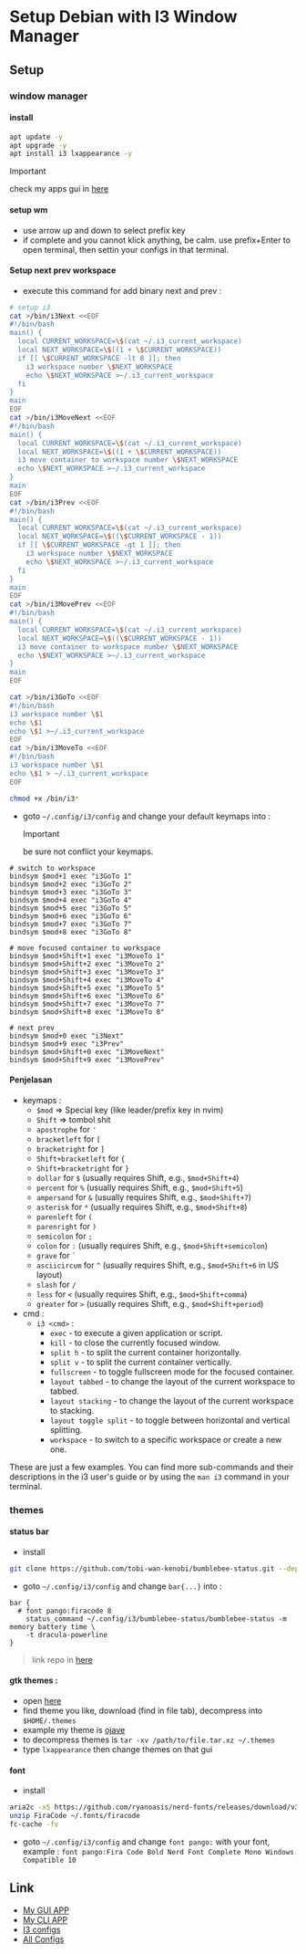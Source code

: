 # Setup Debian with I3 Window Manager

## Setup

### window manager

#### install

```sh
apt update -y
apt upgrade -y
apt install i3 lxappearance -y
```

> [!IMPORTANT]
> check my apps gui in [here](./gui-apps-install.md)

#### setup wm

- use arrow up and down to select prefix key
- if complete and you cannot klick anything, be calm. use prefix+Enter to open terminal, then settin your configs in that terminal.

#### Setup next prev workspace

- execute this command for add binary next and prev :

```sh
# setup i3
cat >/bin/i3Next <<EOF
#!/bin/bash
main() {
  local CURRENT_WORKSPACE=\$(cat ~/.i3_current_workspace)
  local NEXT_WORKSPACE=\$((1 + \$CURRENT_WORKSPACE))
  if [[ \$CURRENT_WORKSPACE -lt 8 ]]; then
    i3 workspace number \$NEXT_WORKSPACE
    echo \$NEXT_WORKSPACE >~/.i3_current_workspace
  fi
}
main
EOF
cat >/bin/i3MoveNext <<EOF
#!/bin/bash
main() {
  local CURRENT_WORKSPACE=\$(cat ~/.i3_current_workspace)
  local NEXT_WORKSPACE=\$((1 + \$CURRENT_WORKSPACE))
  i3 move container to workspace number \$NEXT_WORKSPACE
  echo \$NEXT_WORKSPACE >~/.i3_current_workspace
}
main
EOF
cat >/bin/i3Prev <<EOF
#!/bin/bash
main() {
  local CURRENT_WORKSPACE=\$(cat ~/.i3_current_workspace)
  local NEXT_WORKSPACE=\$((\$CURRENT_WORKSPACE - 1))
  if [[ \$CURRENT_WORKSPACE -gt 1 ]]; then
    i3 workspace number \$NEXT_WORKSPACE
    echo \$NEXT_WORKSPACE >~/.i3_current_workspace
  fi
}
main
EOF
cat >/bin/i3MovePrev <<EOF
#!/bin/bash
main() {
  local CURRENT_WORKSPACE=\$(cat ~/.i3_current_workspace)
  local NEXT_WORKSPACE=\$((\$CURRENT_WORKSPACE - 1))
  i3 move container to workspace number \$NEXT_WORKSPACE
  echo \$NEXT_WORKSPACE >~/.i3_current_workspace
}
main
EOF

cat >/bin/i3GoTo <<EOF
#!/bin/bash
i3 workspace number \$1
echo \$1
echo \$1 >~/.i3_current_workspace
EOF
cat >/bin/i3MoveTo <<EOF
#!/bin/bash
i3 workspace number \$1
echo \$1 > ~/.i3_current_workspace
EOF

chmod +x /bin/i3*
```

- goto `~/.config/i3/config` and change your default keymaps into :
  > [!IMPORTANT]
  > be sure not conflict your keymaps.

```i3configs
# switch to workspace
bindsym $mod+1 exec "i3GoTo 1"
bindsym $mod+2 exec "i3GoTo 2"
bindsym $mod+3 exec "i3GoTo 3"
bindsym $mod+4 exec "i3GoTo 4"
bindsym $mod+5 exec "i3GoTo 5"
bindsym $mod+6 exec "i3GoTo 6"
bindsym $mod+7 exec "i3GoTo 7"
bindsym $mod+8 exec "i3GoTo 8"

# move focused container to workspace
bindsym $mod+Shift+1 exec "i3MoveTo 1"
bindsym $mod+Shift+2 exec "i3MoveTo 2"
bindsym $mod+Shift+3 exec "i3MoveTo 3"
bindsym $mod+Shift+4 exec "i3MoveTo 4"
bindsym $mod+Shift+5 exec "i3MoveTo 5"
bindsym $mod+Shift+6 exec "i3MoveTo 6"
bindsym $mod+Shift+7 exec "i3MoveTo 7"
bindsym $mod+Shift+8 exec "i3MoveTo 8"

# next prev
bindsym $mod+0 exec "i3Next"
bindsym $mod+9 exec "i3Prev"
bindsym $mod+Shift+0 exec "i3MoveNext"
bindsym $mod+Shift+9 exec "i3MovePrev"
```

#### Penjelasan

- keymaps :
  - `$mod` => Special key (like leader/prefix key in nvim)
  - `Shift` => tombol shit
  - `apostrophe` for `'`
  - `bracketleft` for `[`
  - `bracketright` for `]`
  - `Shift+bracketleft` for `{`
  - `Shift+bracketright` for `}`
  - `dollar` for `$` (usually requires Shift, e.g., `$mod+Shift+4`)
  - `percent` for `%` (usually requires Shift, e.g., `$mod+Shift+5`)
  - `ampersand` for `&` (usually requires Shift, e.g., `$mod+Shift+7`)
  - `asterisk` for `*` (usually requires Shift, e.g., `$mod+Shift+8`)
  - `parenleft` for `(`
  - `parenright` for `)`
  - `semicolon` for `;`
  - `colon` for `:` (usually requires Shift, e.g., `$mod+Shift+semicolon`)
  - `grave` for `` ` ``
  - `asciicircum` for `^` (usually requires Shift, e.g., `$mod+Shift+6` in US layout)
  - `slash` for `/`
  - `less` for `<` (usually requires Shift, e.g., `$mod+Shift+comma`)
  - `greater` for `>` (usually requires Shift, e.g., `$mod+Shift+period`)
- cmd :
  - `i3 <cmd>` :
    - `exec` - to execute a given application or script.
    - `kill` - to close the currently focused window.
    - `split h` - to split the current container horizontally.
    - `split v` - to split the current container vertically.
    - `fullscreen` - to toggle fullscreen mode for the focused container.
    - `layout tabbed` - to change the layout of the current workspace to tabbed.
    - `layout stacking` - to change the layout of the current workspace to stacking.
    - `layout toggle split` - to toggle between horizontal and vertical splitting.
    - `workspace` - to switch to a specific workspace or create a new one.

These are just a few examples. You can find more sub-commands and their descriptions in the i3 user's guide or by using the `man i3` command in your terminal.

### themes

#### status bar

- install

```sh
git clone https://github.com/tobi-wan-kenobi/bumblebee-status.git --depth=1 ~/.config/i3
```

- goto `~/.config/i3/config` and change `bar{...}` into :

```i3config
bar {
  # font pango:firacode 8
	status_command ~/.config/i3/bumblebee-status/bumblebee-status -m memory battery time \
    -t dracula-powerline
}
```

> link repo in [here](https://github.com/tobi-wan-kenobi/bumblebee-status)

#### gtk themes :

- open [here](https://store.kde.org/)
- find theme you like, download (find in file tab), decompress into `$HOME/.themes`
- example my theme is [ojave](https://store.kde.org/p/1275087/)
- to decompress themes is `tar -xv /path/to/file.tar.xz ~/.themes`
- type `lxappearance` then change themes on that gui

#### font

- install

```sh
aria2c -x5 https://github.com/ryanoasis/nerd-fonts/releases/download/v3.2.1/FiraCode.zip --out=./FiraCode
unzip FiraCode ~/.fonts/firacode
fc-cache -fv
```

- goto `~/.config/i3/config` and change `font pango:` with your font, example : `font pango:Fira Code Bold Nerd Font Complete Mono Windows Compatible 10`

## Link
- [My GUI APP](../../../bookmarks/gui-linux.md)
- [My CLI APP](../../../bookmarks/cli.md)
- [I3 configs](https://github.com/alifprihantoro/dotconf/blob/master/.config/i3/config)
- [All Configs](https://github.com/alifprihantoro/dotconf/)